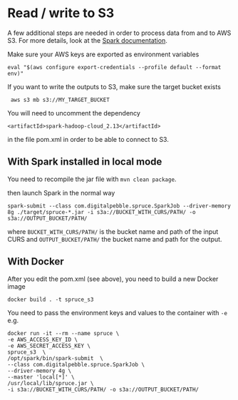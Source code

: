 # Read / write to S3

A few additional steps are needed in order to process data from and to AWS S3. For more details, look at the 
[Spark documentation](https://spark.apache.org/docs/latest/cloud-integration.html).

Make sure your AWS keys are exported as environment variables

```
eval "$(aws configure export-credentials --profile default --format env)"
```

If you want to write the outputs to S3, make sure the target bucket exists 

```
 aws s3 mb s3://MY_TARGET_BUCKET
```

<div class="warning">

You will need to uncomment the dependency

`<artifactId>spark-hadoop-cloud_2.13</artifactId>`

in the file pom.xml in order to be able to connect to S3.
</div>

## With Spark installed in local mode

You need to recompile the jar file with `mvn clean package`.

then launch Spark in the normal way

```
spark-submit --class com.digitalpebble.spruce.SparkJob --driver-memory 8g ./target/spruce-*.jar -i s3a://BUCKET_WITH_CURS/PATH/ -o s3a://OUTPUT_BUCKET/PATH/
```

where `BUCKET_WITH_CURS/PATH/` is the bucket name and path of the input CURS and `OUTPUT_BUCKET/PATH/` the bucket name and path for the output.

## With Docker

After you edit the pom.xml (see above), you need to build a new Docker image

`docker build . -t spruce_s3`

You need to pass the environment keys and values to the container with `-e` e.g.

```
docker run -it --rm --name spruce \
-e AWS_ACCESS_KEY_ID \
-e AWS_SECRET_ACCESS_KEY \
spruce_s3  \
/opt/spark/bin/spark-submit  \
--class com.digitalpebble.spruce.SparkJob \
--driver-memory 4g \
--master 'local[*]' \
/usr/local/lib/spruce.jar \
-i s3a://BUCKET_WITH_CURS/PATH/ -o s3a://OUTPUT_BUCKET/PATH/
```